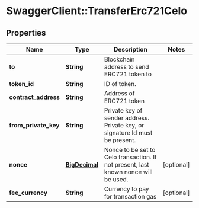 # SwaggerClient::TransferErc721Celo

## Properties
Name | Type | Description | Notes
------------ | ------------- | ------------- | -------------
**to** | **String** | Blockchain address to send ERC721 token to | 
**token_id** | **String** | ID of token. | 
**contract_address** | **String** | Address of ERC721 token | 
**from_private_key** | **String** | Private key of sender address. Private key, or signature Id must be present. | 
**nonce** | [**BigDecimal**](BigDecimal.md) | Nonce to be set to Celo transaction. If not present, last known nonce will be used. | [optional] 
**fee_currency** | **String** | Currency to pay for transaction gas | [optional] 

